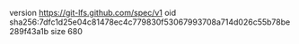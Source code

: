 version https://git-lfs.github.com/spec/v1
oid sha256:7dfc1d25e04c81478ec4c779830f53067993708a714d026c55b78be289f43a1b
size 680
